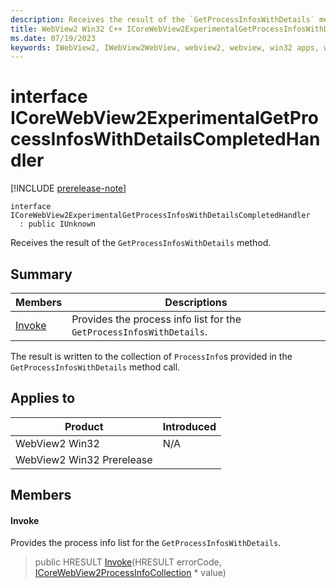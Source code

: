 ```yaml
---
description: Receives the result of the `GetProcessInfosWithDetails` method.
title: WebView2 Win32 C++ ICoreWebView2ExperimentalGetProcessInfosWithDetailsCompletedHandler
ms.date: 07/19/2023
keywords: IWebView2, IWebView2WebView, webview2, webview, win32 apps, win32, edge, ICoreWebView2, ICoreWebView2Controller, browser control, edge html, ICoreWebView2ExperimentalGetProcessInfosWithDetailsCompletedHandler
---
```


# interface ICoreWebView2ExperimentalGetProcessInfosWithDetailsCompletedHandler

[!INCLUDE [prerelease-note](../includes/prerelease-note.md)]

```
interface ICoreWebView2ExperimentalGetProcessInfosWithDetailsCompletedHandler
  : public IUnknown
```

Receives the result of the `GetProcessInfosWithDetails` method.

## Summary

 Members                        | Descriptions
--------------------------------|---------------------------------------------
[Invoke](#invoke) | Provides the process info list for the `GetProcessInfosWithDetails`.

The result is written to the collection of `ProcessInfo`s provided in the `GetProcessInfosWithDetails` method call.

## Applies to

Product                         | Introduced
--------------------------------|---------------------------------------------
WebView2 Win32            |    N/A
WebView2 Win32 Prerelease |    

## Members

#### Invoke

Provides the process info list for the `GetProcessInfosWithDetails`.

> public HRESULT [Invoke](#invoke)(HRESULT errorCode, [ICoreWebView2ProcessInfoCollection](icorewebview2processinfocollection.md) * value)

